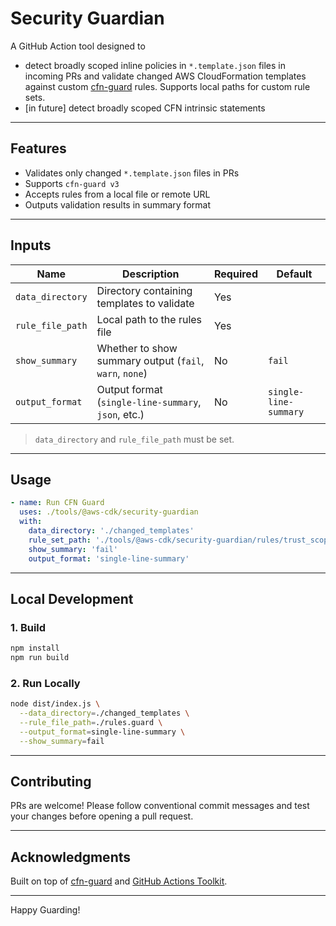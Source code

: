 # Security Guardian

A GitHub Action tool designed to 
 - detect broadly scoped inline policies in `*.template.json` files in incoming PRs and validate changed AWS CloudFormation templates against custom [cfn-guard](https://github.com/aws-cloudformation/cloudformation-guard) rules. Supports local paths for custom rule sets.
 - [in future] detect broadly scoped CFN intrinsic statements

---

## Features

- Validates only changed `*.template.json` files in PRs
- Supports `cfn-guard v3`
- Accepts rules from a local file or remote URL
- Outputs validation results in summary format

---

## Inputs

| Name             | Description                                                       | Required | Default |
|------------------|-------------------------------------------------------------------|----------|---------|
| `data_directory` | Directory containing templates to validate                        | Yes   |         |
| `rule_file_path` | Local path to the rules file                                     | Yes    |         |
| `show_summary`   | Whether to show summary output (`fail`, `warn`, `none`)          | No    | `fail`  |
| `output_format`  | Output format (`single-line-summary`, `json`, etc.)              | No    | `single-line-summary` |

> `data_directory` and `rule_file_path` must be set.

---

## Usage

```yaml
- name: Run CFN Guard
  uses: ./tools/@aws-cdk/security-guardian
  with:
    data_directory: './changed_templates'
    rule_set_path: './tools/@aws-cdk/security-guardian/rules/trust_scope_rules.guard'
    show_summary: 'fail'
    output_format: 'single-line-summary'
```

---

## Local Development

### 1. Build
```bash
npm install
npm run build
```

### 2. Run Locally
```bash
node dist/index.js \
  --data_directory=./changed_templates \
  --rule_file_path=./rules.guard \
  --output_format=single-line-summary \
  --show_summary=fail
```
---

## Contributing

PRs are welcome! Please follow conventional commit messages and test your changes before opening a pull request.

---

## Acknowledgments

Built on top of [cfn-guard](https://github.com/aws-cloudformation/cloudformation-guard) and [GitHub Actions Toolkit](https://github.com/actions/toolkit).

---

Happy Guarding! 

